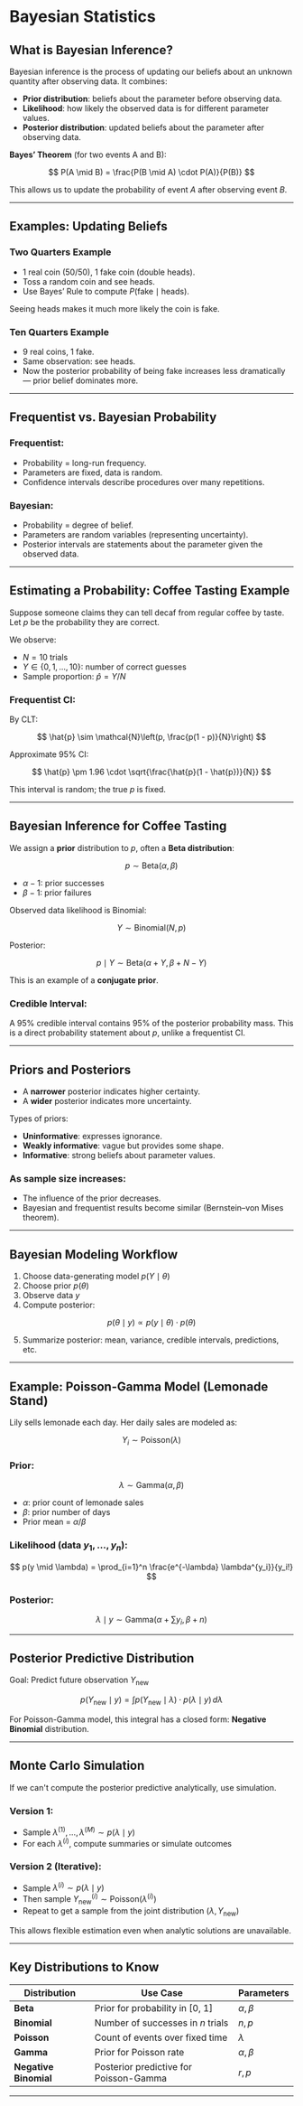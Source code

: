 # Bayesian Statistics

## What is Bayesian Inference?

Bayesian inference is the process of updating our beliefs about an unknown quantity after observing data. It combines:

- **Prior distribution**: beliefs about the parameter before observing data.
- **Likelihood**: how likely the observed data is for different parameter values.
- **Posterior distribution**: updated beliefs about the parameter after observing data.

**Bayes’ Theorem** (for two events A and B):

$$
P(A \mid B) = \frac{P(B \mid A) \cdot P(A)}{P(B)}
$$

This allows us to update the probability of event $A$ after observing event $B$.

---

## Examples: Updating Beliefs

### Two Quarters Example

- 1 real coin (50/50), 1 fake coin (double heads).
- Toss a random coin and see heads.
- Use Bayes’ Rule to compute $P(\text{fake} \mid \text{heads})$.

Seeing heads makes it much more likely the coin is fake.

### Ten Quarters Example

- 9 real coins, 1 fake.
- Same observation: see heads.
- Now the posterior probability of being fake increases less dramatically — prior belief dominates more.

---

## Frequentist vs. Bayesian Probability

### Frequentist:
- Probability = long-run frequency.
- Parameters are fixed, data is random.
- Confidence intervals describe procedures over many repetitions.

### Bayesian:
- Probability = degree of belief.
- Parameters are random variables (representing uncertainty).
- Posterior intervals are statements about the parameter given the observed data.

---

## Estimating a Probability: Coffee Tasting Example

Suppose someone claims they can tell decaf from regular coffee by taste. Let $p$ be the probability they are correct.

We observe:
- $N = 10$ trials
- $Y \in \{0, 1, ..., 10\}$: number of correct guesses
- Sample proportion: $\hat{p} = Y / N$

### Frequentist CI:

By CLT:

$$
\hat{p} \sim \mathcal{N}\left(p, \frac{p(1 - p)}{N}\right)
$$

Approximate 95% CI:

$$
\hat{p} \pm 1.96 \cdot \sqrt{\frac{\hat{p}(1 - \hat{p})}{N}}
$$

This interval is random; the true $p$ is fixed.

---

## Bayesian Inference for Coffee Tasting

We assign a **prior** distribution to $p$, often a **Beta distribution**:

$$
p \sim \text{Beta}(\alpha, \beta)
$$

- $\alpha - 1$: prior successes
- $\beta - 1$: prior failures

Observed data likelihood is Binomial:

$$
Y \sim \text{Binomial}(N, p)
$$

Posterior:

$$
p \mid Y \sim \text{Beta}(\alpha + Y, \beta + N - Y)
$$

This is an example of a **conjugate prior**.

### Credible Interval:

A 95% credible interval contains 95% of the posterior probability mass. This is a direct probability statement about $p$, unlike a frequentist CI.

---

## Priors and Posteriors

- A **narrower** posterior indicates higher certainty.
- A **wider** posterior indicates more uncertainty.

Types of priors:
- **Uninformative**: expresses ignorance.
- **Weakly informative**: vague but provides some shape.
- **Informative**: strong beliefs about parameter values.

### As sample size increases:

- The influence of the prior decreases.
- Bayesian and frequentist results become similar (Bernstein–von Mises theorem).

---

## Bayesian Modeling Workflow

1. Choose data-generating model $p(Y \mid \theta)$
2. Choose prior $p(\theta)$
3. Observe data $y$
4. Compute posterior:

$$
p(\theta \mid y) \propto p(y \mid \theta) \cdot p(\theta)
$$

5. Summarize posterior: mean, variance, credible intervals, predictions, etc.

---

## Example: Poisson-Gamma Model (Lemonade Stand)

Lily sells lemonade each day. Her daily sales are modeled as:

$$
Y_i \sim \text{Poisson}(\lambda)
$$

### Prior:

$$
\lambda \sim \text{Gamma}(\alpha, \beta)
$$

- $\alpha$: prior count of lemonade sales
- $\beta$: prior number of days
- Prior mean = $\alpha / \beta$

### Likelihood (data $y_1, \dots, y_n$):

$$
p(y \mid \lambda) = \prod_{i=1}^n \frac{e^{-\lambda} \lambda^{y_i}}{y_i!}
$$

### Posterior:

$$
\lambda \mid y \sim \text{Gamma}\left(\alpha + \sum y_i, \beta + n\right)
$$

---

## Posterior Predictive Distribution

Goal: Predict future observation $Y_{\text{new}}$

$$
p(Y_{\text{new}} \mid y) = \int p(Y_{\text{new}} \mid \lambda) \cdot p(\lambda \mid y) \, d\lambda
$$

For Poisson-Gamma model, this integral has a closed form: **Negative Binomial** distribution.

---

## Monte Carlo Simulation

If we can't compute the posterior predictive analytically, use simulation.

### Version 1:

- Sample $\lambda^{(1)}, \dots, \lambda^{(M)} \sim p(\lambda \mid y)$
- For each $\lambda^{(i)}$, compute summaries or simulate outcomes

### Version 2 (Iterative):

- Sample $\lambda^{(i)} \sim p(\lambda \mid y)$
- Then sample $Y_{\text{new}}^{(i)} \sim \text{Poisson}(\lambda^{(i)})$
- Repeat to get a sample from the joint distribution $(\lambda, Y_{\text{new}})$

This allows flexible estimation even when analytic solutions are unavailable.

---

## Key Distributions to Know

| Distribution       | Use Case                                      | Parameters             |
|--------------------|-----------------------------------------------|------------------------|
| **Beta**           | Prior for probability in [0, 1]                | $\alpha, \beta$        |
| **Binomial**       | Number of successes in $n$ trials              | $n, p$                 |
| **Poisson**        | Count of events over fixed time                | $\lambda$              |
| **Gamma**          | Prior for Poisson rate                         | $\alpha, \beta$        |
| **Negative Binomial** | Posterior predictive for Poisson-Gamma     | $r, p$                 |

---
